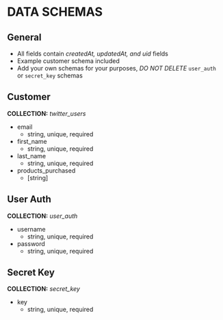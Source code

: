 # DATA SCHEMAS
## General
* All fields contain *createdAt, updatedAt, and uid* fields
* Example customer schema included
* Add your own schemas for your purposes, *DO NOT DELETE* `user_auth` or `secret_key` schemas
## Customer
**COLLECTION:** *twitter_users*
* email
  * string, unique, required
* first_name
  * string, unique, required
* last_name
  * string, unique, required
* products_purchased
  * [string]
## User Auth
**COLLECTION:** *user_auth*
* username
  * string, unique, required
* password
  * string, unique, required
## Secret Key
**COLLECTION:** *secret_key*
* key
  * string, unique, required
